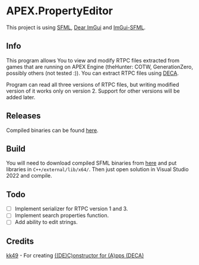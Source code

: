 # APEX.PropertyEditor
This project is using [SFML](https://github.com/SFML/SFML), [Dear ImGui](https://github.com/ocornut/imgui) and [ImGui-SFML](https://github.com/eliasdaler/imgui-sfml).

## Info
This program allows You to view and modify RTPC files extracted from games that are running on APEX Engine (theHunter: COTW, GenerationZero, possibly others (not tested :)). You can extract RTPC files using [DECA](https://github.com/kk49/deca).

Program can read all three versions of RTPC files, but writing modified version of it works only on version 2. Support for other versions will be added later.

## Releases
Compiled binaries can be found [here](https://github.com/CatShot112/APEX.PropertyEditor/releases).

## Build
You will need to download compiled SFML binaries from [here](https://github.com/CatShot112/APEX.PropertyEditor/releases) and put libraries in `C++/external/lib/x64/`. Then just open solution in Visual Studio 2022 and compile.

## Todo
- [ ] Implement serializer for RTPC version 1 and 3.
- [ ] Implement search properties function.
- [ ] Add ability to edit strings.

## Credits
[kk49](https://github.com/kk49) - For creating [((DE)C)onstructor for (A)pps (DECA)](https://github.com/kk49/deca)
